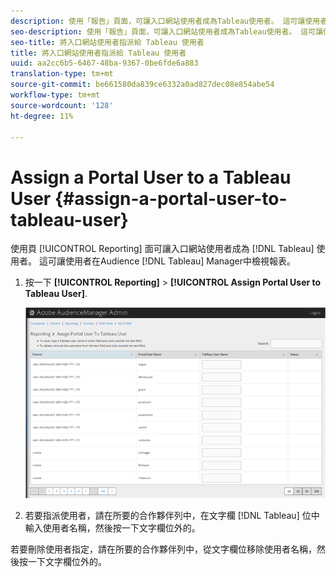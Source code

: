```yaml
---
description: 使用「報告」頁面，可讓入口網站使用者成為Tableau使用者。 這可讓使用者在Audience Manager中檢視Tableau報表。
seo-description: 使用「報告」頁面，可讓入口網站使用者成為Tableau使用者。 這可讓使用者在Audience Manager中檢視Tableau報表。
seo-title: 將入口網站使用者指派給 Tableau 使用者
title: 將入口網站使用者指派給 Tableau 使用者
uuid: aa2cc6b5-6467-48ba-9367-0be6fde6a883
translation-type: tm+mt
source-git-commit: be661580da839ce6332a0ad827dec08e854abe54
workflow-type: tm+mt
source-wordcount: '128'
ht-degree: 11%

---
```



# Assign a Portal User to a Tableau User {#assign-a-portal-user-to-tableau-user}

<!-- t_tabeau.xml -->

使用頁 [!UICONTROL Reporting] 面可讓入口網站使用者成為 [!DNL Tableau] 使用者。 這可讓使用者在Audience [!DNL Tableau] Manager中檢視報表。

1. 按一下 **[!UICONTROL Reporting]** > **[!UICONTROL Assign Portal User to Tableau User]**.

   ![](assets/tableau.png)

1. 若要指派使用者，請在所要的合作夥伴列中，在文字欄 [!DNL Tableau] 位中輸入使用者名稱，然後按一下文字欄位外的。

若要刪除使用者指定，請在所要的合作夥伴列中，從文字欄位移除使用者名稱，然後按一下文字欄位外的。

